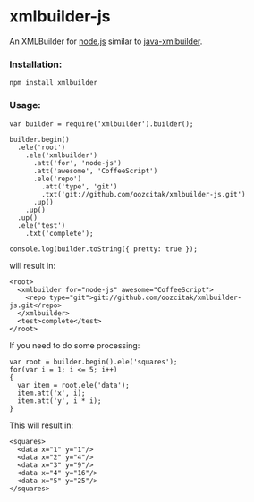 # xmlbuilder-js

An XMLBuilder for [node.js](http://nodejs.org/) similar to [java-xmlbuilder](http://code.google.com/p/java-xmlbuilder/).

### Installation:

    npm install xmlbuilder

### Usage:

    var builder = require('xmlbuilder').builder();
    
    builder.begin()
      .ele('root')
        .ele('xmlbuilder')
          .att('for', 'node-js')
          .att('awesome', 'CoffeeScript')
          .ele('repo')
            .att('type', 'git')
            .txt('git://github.com/oozcitak/xmlbuilder-js.git') 
          .up()
        .up()
      .up()
      .ele('test')
        .txt('complete');
    
    console.log(builder.toString({ pretty: true });

will result in:

    <root>
      <xmlbuilder for="node-js" awesome="CoffeeScript">
        <repo type="git">git://github.com/oozcitak/xmlbuilder-js.git</repo>
      </xmlbuilder>
      <test>complete</test>
    </root>

If you need to do some processing:

    var root = builder.begin().ele('squares');
    for(var i = 1; i <= 5; i++)
    {
      var item = root.ele('data');
      item.att('x', i);
      item.att('y', i * i);
    }

This will result in:

    <squares>
      <data x="1" y="1"/>
      <data x="2" y="4"/>
      <data x="3" y="9"/>
      <data x="4" y="16"/>
      <data x="5" y="25"/>
    </squares>

